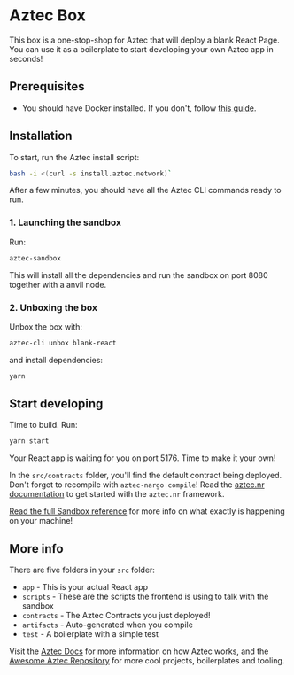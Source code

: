 # Aztec Box

This box is a one-stop-shop for Aztec that will deploy a blank React Page. You can use it as a boilerplate to start developing your own Aztec app in seconds!

## Prerequisites

- You should have Docker installed. If you don't, follow [this guide](https://docs.aztec.network/dev_docs/getting_started/quickstart#install-docker).

## Installation

To start, run the Aztec install script:

```bash
bash -i <(curl -s install.aztec.network)`
```

After a few minutes, you should have all the Aztec CLI commands ready to run.

### 1. Launching the sandbox

Run:

```bash
aztec-sandbox
```

This will install all the dependencies and run the sandbox on port 8080 together with a anvil node.

### 2. Unboxing the box

Unbox the box with:

```bash
aztec-cli unbox blank-react
```

and install dependencies:

```bash
yarn
```

## Start developing

Time to build. Run:

```bash
yarn start
```

Your React app is waiting for you on port 5176. Time to make it your own!

In the `src/contracts` folder, you'll find the default contract being deployed. Don't forget to recompile with `aztec-nargo compile`! Read the [aztec.nr documentation](https://docs.aztec.network/dev_docs/contracts/main) to get started with the `aztec.nr` framework.

[Read the full Sandbox reference](https://docs.aztec.network/dev_docs/cli/sandbox-reference) for more info on what exactly is happening on your machine!

## More info

There are five folders in your `src` folder:

- `app` - This is your actual React app
- `scripts` - These are the scripts the frontend is using to talk with the sandbox
- `contracts` - The Aztec Contracts you just deployed!
- `artifacts` - Auto-generated when you compile
- `test` - A boilerplate with a simple test

Visit the [Aztec Docs](https://docs.aztec.network) for more information on how Aztec works, and the [Awesome Aztec Repository](https://github.com/AztecProtocol/awesome-aztec) for more cool projects, boilerplates and tooling.
